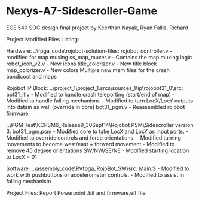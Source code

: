 # Nexys-A7-Sidescroller-Game
ECE 540 SOC design final project by Keerthan Nayak, Ryan Fallis, Richard 


Project Modified Files Listing:

Hardware:
..\fpga_code\rojobot-solution-files:
rojobot_controller.v - modified for map muxing
ss_map_muxer.v - Contains the map muxing logic
robot_icon_v2.v - New icons
title_colorizer.v - New title block
map_colorizer.v - New colors
Multiple new mem files for the crash bandicoot and maps

Rojobot IP Block:
..\project_1\project_1.srcs\sources_1\ip\rojobot31_0\src:
bot31_if.v - Modified to handle crash teleporting (start/end of map)
           - Modified to handle falling mechanism. 
           - Modified to turn LocX/LocY outputs into datain as well (override in core)
bot31_pgm.v - Reassembled rojobot firmware

..\PGM Test\KCPSM6_Release9_30Sept14\Rojobot PSM\Sidescroller version 3:
bot31_pgm.psm - Modified core to take LocX and LocY as input ports.
              - Modified to override controls and force orientations.
              - Modified turning movements to become west/east + forward movement
              - Modified to remove 45 degree orientations SW/NW/SE/NE
              - Modified starting location to LocX = 01
             
Software:
..\assembly_code\RVfpga_RojoBot_SW\src:
Main.S        - Modified to work with pushbuttons or accelerometer controls.
              - Modified to assist in falling mechanism

Project Files:
Report
Powerpoint
.bit and firmware.elf file
